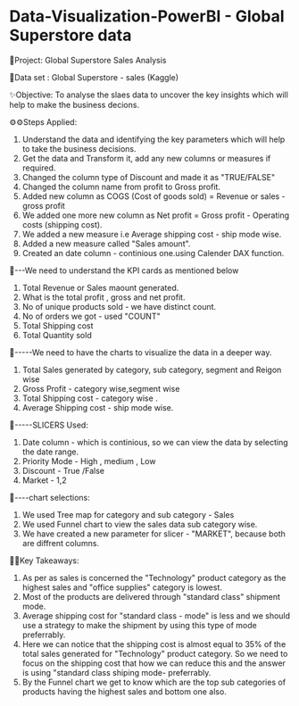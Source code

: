 # Data-Visualization-PowerBI - Global Superstore data

🌱Project: Global Superstore Sales Analysis

📓Data set : Global Superstore - sales (Kaggle)

✨Objective: To analyse the slaes data to uncover the key insights which will help to make the business decions.


⚙⚙Steps Applied:

1. Understand the data and identifying the key parameters which will help to take the business decisions.
2. Get the data and Transform it, add any new columns or measures if required.
3. Changed the column type of Discount and made it as "TRUE/FALSE"
4. Changed the column name from profit to Gross profit. 
5. Added new column as COGS (Cost of goods sold) = Revenue or sales  - gross profit 
6. We added one more new column as Net profit  = Gross profit - Operating costs (shipping cost).
7. We added a new measure i.e Average shipping cost - ship mode wise.
8. Added a new measure called "Sales amount".
9. Created an date column - continious one.using Calender DAX function.


📌---We need to understand the KPI cards as mentioned below

1. Total Revenue or Sales maount generated.
2. What is the total profit , gross and net profit.
3. No of unique products sold - we have distinct count.
4. No of orders we got - used "COUNT" 
5. Total Shipping cost 
6. Total Quantity sold
	

📌-----We need to have the charts to visualize the data in a deeper way.
1. Total Sales generated by category, sub category, segment and Reigon wise
2. Gross Profit - category wise,segment wise
3. Total Shipping cost - category wise . 
4. Average Shipping cost - ship mode wise.


📌-----SLICERS Used:
1. Date column - which is continious, so we can view the data by selecting the date range.
2. Priority Mode - High , medium , Low
3. Discount - True /False
4. Market - 1,2

📌----chart selections:
1. We used Tree map for category and sub category - Sales
2. We used Funnel chart to view the sales data sub category wise.
3. We have created a new parameter for slicer - "MARKET", because both are diffrent columns.

🎁✨Key Takeaways:

1. As per as sales is concerned the "Technology" product category as the highest sales and "office supplies" category is lowest.
2. Most of the products are delivered through "standard class" shipment mode.
3. Average shipping cost for "standard class - mode" is less and we should use a strategy to make the shipment by using this type of mode preferrably.
4. Here we can notice that the shipping cost is almost equal to 35% of the total sales generated for "Technology" product category. So we need to focus on the 		shipping cost that how we can reduce this and the answer is using "standard class shiping mode- preferrably.
5. By the Funnel chart we get to know which are the top sub categories of products having the highest sales and bottom one also.   



